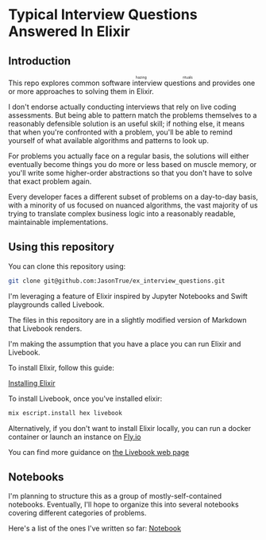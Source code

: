 # Typical Interview Questions Answered In Elixir

## Introduction



This repo explores common software <ruby>interview questions<rt>hazing rituals<rb></ruby> and
provides one or more approaches to solving them in Elixir.

I don't endorse actually conducting interviews that rely on live coding assessments. But
being able to pattern match the problems themselves to a reasonably defensible solution is
an useful skill; if nothing else, it means that when you're confronted with a problem, you'll
be able to remind yourself of what available algorithms and patterns to look up.

For problems you actually face on a regular basis, the solutions will either eventually become 
things you do more or less based on muscle memory, or you'll write some higher-order abstractions
so that you don't have to solve that exact problem again.

Every developer faces a different subset of problems on a day-to-day basis, with a minority of
us focused on nuanced algorithms, the vast majority of us trying to translate complex business
logic into a reasonably readable, maintainable implementations.

## Using this repository

You can clone this repository using:

```bash
git clone git@github.com:JasonTrue/ex_interview_questions.git
```

I'm leveraging a feature of Elixir inspired by Jupyter Notebooks
and Swift playgrounds called Livebook.

The files in this repository are in a slightly modified
version of Markdown that Livebook renders.

I'm making the assumption that you have a place you can
run Elixir and Livebook.

To install Elixir, follow this guide:

[Installing Elixir](https://elixir-lang.org/install.html)

To install Livebook, once you've installed elixir:

```bash
mix escript.install hex livebook
```

Alternatively, if you don't want to install Elixir locally,
you can run a docker container or launch an instance on [Fly.io](https://fly.io/launch/livebook)

You can find more guidance on [the Livebook web page](https://livebook.dev/)

## Notebooks

I'm planning to structure this as a group of mostly-self-contained notebooks. Eventually,
I'll hope to organize this into several notebooks covering different categories of problems.

Here's a list of the ones I've written so far:
[Notebook](notebook.livemd)
